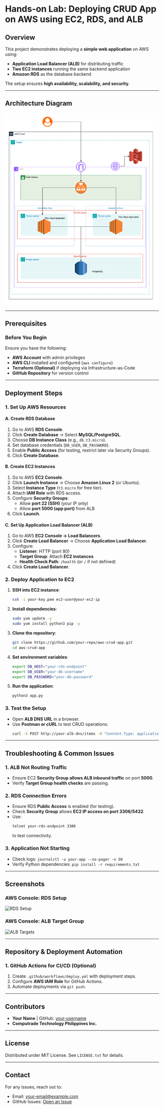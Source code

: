 # Hands-on Lab: Deploying CRUD App on AWS using EC2, RDS, and ALB

## Overview
This project demonstrates deploying a **simple web application** on AWS using:
- **Application Load Balancer (ALB)** for distributing traffic
- **Two EC2 instances** running the same backend application
- **Amazon RDS** as the database backend

The setup ensures **high availability, scalability, and security**.

---

## Architecture Diagram
![Architecture](images/aws-architecture.png)

---

## Prerequisites
### **Before You Begin**
Ensure you have the following:
- **AWS Account** with admin privileges
- **AWS CLI** installed and configured (`aws configure`)
- **Terraform (Optional)** if deploying via Infrastructure-as-Code
- **GitHub Repository** for version control

---

## Deployment Steps
### **1. Set Up AWS Resources**
#### **A. Create RDS Database**
1. Go to AWS **RDS Console**.
2. Click **Create Database** → Select **MySQL/PostgreSQL**.
3. Choose **DB Instance Class** (e.g., `db.t3.micro`).
4. Set database credentials (`DB_USER`, `DB_PASSWORD`).
5. Enable **Public Access** (for testing, restrict later via Security Groups).
6. Click **Create Database**.

#### **B. Create EC2 Instances**
1. Go to AWS **EC2 Console**.
2. Click **Launch Instance** → Choose **Amazon Linux 2** (or Ubuntu).
3. Select **Instance Type** (`t3.micro` for free tier).
4. Attach **IAM Role** with RDS access.
5. Configure **Security Groups**:
   - Allow **port 22 (SSH)** (your IP only)
   - Allow **port 5000 (app port)** from ALB
6. Click **Launch**.

#### **C. Set Up Application Load Balancer (ALB)**
1. Go to AWS **EC2 Console → Load Balancers**.
2. Click **Create Load Balancer** → Choose **Application Load Balancer**.
3. Configure:
   - **Listener**: HTTP (port 80)
   - **Target Group**: Attach **EC2 instances**
   - **Health Check Path**: `/health` (or `/` if not defined)
4. Click **Create Load Balancer**.

### **2. Deploy Application to EC2**
1. **SSH into EC2 instance**:
   ```sh
   ssh -i your-key.pem ec2-user@your-ec2-ip
   ```
2. **Install dependencies**:
   ```sh
   sudo yum update -y
   sudo yum install python3 pip -y
   ```
3. **Clone the repository**:
   ```sh
   git clone https://github.com/your-repo/aws-crud-app.git
   cd aws-crud-app
   ```
4. **Set environment variables**:
   ```sh
   export DB_HOST="your-rds-endpoint"
   export DB_USER="your-db-username"
   export DB_PASSWORD="your-db-password"
   ```
5. **Run the application**:
   ```sh
   python3 app.py
   ```

### **3. Test the Setup**
- Open **ALB DNS URL** in a browser.
- Use **Postman or cURL** to test CRUD operations:
  ```sh
  curl -X POST http://your-alb-dns/items -H "Content-Type: application/json" -d '{"name": "Sample Item"}'
  ```

---

## Troubleshooting & Common Issues
### **1. ALB Not Routing Traffic**
- Ensure EC2 **Security Group allows ALB inbound traffic** on port **5000**.
- Verify **Target Group health checks** are passing.

### **2. RDS Connection Errors**
- Ensure RDS **Public Access** is enabled (for testing).
- Check **Security Group** allows **EC2 IP access on port 3306/5432**.
- Use:
  ```sh
  telnet your-rds-endpoint 3306
  ```
  to test connectivity.

### **3. Application Not Starting**
- Check logs: `journalctl -u your-app --no-pager -n 50`
- Verify Python dependencies: `pip install -r requirements.txt`

---

## Screenshots
### **AWS Console: RDS Setup**
![RDS Setup](images/rds-setup.png)
### **AWS Console: ALB Target Group**
![ALB Targets](images/alb-targets.png)

---

## Repository & Deployment Automation
### **1. GitHub Actions for CI/CD (Optional)**
1. Create `.github/workflows/deploy.yml` with deployment steps.
2. Configure **AWS IAM Role** for GitHub Actions.
3. Automate deployments via `git push`.

---

## Contributors
- **Your Name** | GitHub: [your-username](https://github.com/your-username)
- **Computrade Technology Philippines Inc.**

---

## License
Distributed under MIT License. See `LICENSE.txt` for details.

---

## Contact
For any issues, reach out to: 
- Email: your-email@example.com
- GitHub Issues: [Open an Issue](https://github.com/your-repo/aws-crud-app/issues)
